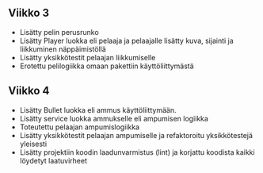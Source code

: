## Viikko 3

- Lisätty pelin perusrunko
- Lisätty Player luokka eli pelaaja ja pelaajalle lisätty kuva, sijainti ja liikkuminen
näppäimistöllä
- Lisätty yksikkötestit pelaajan liikkumiselle
- Erotettu pelilogiikka omaan pakettiin käyttöliittymästä

## Viikko 4 

- Lisätty Bullet luokka eli ammus käyttöliittymään. 
- Lisätty service luokka ammukselle eli ampumisen logiikka 
- Toteutettu pelaajan ampumislogiikka
- Lisätty yksikkötestit pelaajan ampumiselle ja refaktoroitu yksikkötestejä yleisesti 
- Lisätty projektiin koodin laadunvarmistus (lint) ja korjattu koodista kaikki löydetyt laatuvirheet